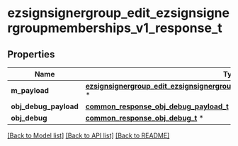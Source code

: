 # ezsignsignergroup_edit_ezsignsignergroupmemberships_v1_response_t

## Properties
Name | Type | Description | Notes
------------ | ------------- | ------------- | -------------
**m_payload** | [**ezsignsignergroup_edit_ezsignsignergroupmemberships_v1_response_m_payload_t**](ezsignsignergroup_edit_ezsignsignergroupmemberships_v1_response_m_payload.md) \* |  | 
**obj_debug_payload** | [**common_response_obj_debug_payload_t**](common_response_obj_debug_payload.md) \* |  | [optional] 
**obj_debug** | [**common_response_obj_debug_t**](common_response_obj_debug.md) \* |  | [optional] 

[[Back to Model list]](../README.md#documentation-for-models) [[Back to API list]](../README.md#documentation-for-api-endpoints) [[Back to README]](../README.md)


